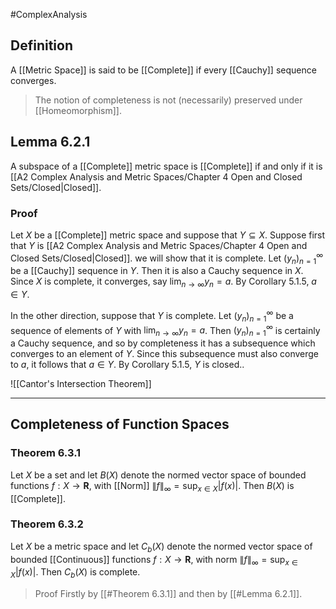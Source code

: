#ComplexAnalysis  

## Definition
A [[Metric Space]] is said to be [[Complete]] if every [[Cauchy]] sequence converges.

> The notion of completeness is not (necessarily) preserved under [[Homeomorphism]].

## Lemma 6.2.1
A subspace of a [[Complete]] metric space is [[Complete]] if and only if it is [[A2 Complex Analysis and Metric Spaces/Chapter 4 Open and Closed Sets/Closed|Closed]].

### Proof
Let $X$ be a [[Complete]] metric space and suppose that $Y \subseteq X .$ Suppose first that $Y$ is [[A2 Complex Analysis and Metric Spaces/Chapter 4 Open and Closed Sets/Closed|Closed]]. we will show that it is complete. Let $\left(y_{n}\right)_{n=1}^{\infty}$ be a [[Cauchy]] sequence in $Y$. Then it is also a Cauchy sequence in $X$. Since $X$ is complete, it converges, say $\lim _{n \rightarrow \infty} y_{n}=a .$ By Corollary 5.1.5, $a \in Y$.

In the other direction, suppose that $Y$ is complete. Let $\left(y_{n}\right)_{n=1}^{\infty}$ be a sequence of elements of $Y$ with $\lim _{n \rightarrow \infty} y_{n}=a$. Then $\left(y_{n}\right)_{n=1}^{\infty}$ is certainly a Cauchy sequence, and so by completeness it has a subsequence which converges to an element of $Y$. Since this subsequence must also converge to $a$, it follows that $a \in Y$. By Corollary 5.1.5, $Y$ is closed..

![[Cantor's Intersection Theorem]]

---

## Completeness of Function Spaces

### Theorem 6.3.1
Let $X$ be a set and let $B(X)$ denote the normed vector space of bounded functions $f: X \rightarrow \mathbf{R}$, with [[Norm]] $\|f\|_{\infty}=\sup _{x \in X}|f(x)|$. Then $B(X)$ is [[Complete]].

### Theorem 6.3.2
Let $X$ be a metric space and let $C_{b}(X)$ denote the normed vector space of bounded [[Continuous]] functions $f: X \rightarrow \mathbf{R}$,  with norm $\|f\|_{\infty}=\sup _{x \in X}|f(x)|$. Then $C_{b}(X)$ is complete.

> Proof Firstly by [[#Theorem 6.3.1]] and then by [[#Lemma 6.2.1]].